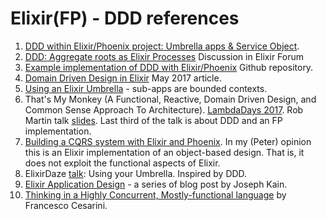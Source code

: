 # Elixir(FP) - DDD references

1. [DDD within Elixir/Phoenix project: Umbrella apps & Service Object](https://medium.com/@andreichernykh/thoughts-on-structuring-an-elixir-phoenix-project-cb083a8894ef).
2. [DDD: Aggregate roots as Elixir Processes](https://elixirforum.com/t/domain-driven-design-aggregate-roots-as-elixir-processes-genserver/4372)  Discussion in Elixir Forum
3. [Example implementation of DDD with Elixir/Phoenix](https://github.com/rpless/phoenix_ddd) Github repository.
4. [Domain Driven Design in Elixir](https://www.linkedin.com/pulse/domain-driven-design-elixir-naveen-negi) May 2017 article.
5. [Using an Elixir Umbrella](https://8thlight.com/blog/georgina-mcfadyen/2017/05/01/elixir-umbrella-projects.html) - sub-apps are bounded contexts.
6. That's My Monkey (A Functional, Reactive, Domain Driven Design, and Common Sense Approach To Architecture). [LambdaDays 2017](http://www.lambdadays.org/lambdadays2017/rob-martin). Rob Martin talk [slides](http://www.lambdadays.org/static/upload/media/1487239158386169robmartinthatsmymonkey.pdf). Last third of the talk is about DDD and an FP implementation.
7. [Building a CQRS system with Elixir and Phoenix](https://10consulting.com/2017/01/04/building-a-cqrs-web-application-in-elixir-using-phoenix/). In my (Peter) opinion this is an Elixir implementation of an object-based design. That is, it does not exploit the functional aspects of Elixir.
8. ElixirDaze [talk](https://www.youtube.com/watch?v=AnYm0rTJNVg): Using your Umbrella. Inspired by DDD.
9. [Elixir Application Design](http://learningelixir.joekain.com/elixir-application-design-posts/) - a series of blog post by Joseph Kain.
10. [Thinking in a Highly Concurrent, Mostly-functional language](https://www.youtube.com/watch?v=d5G3P2iosmA&index=11&list=PLE7tQUdRKcyakbmyFcmznq2iNtL80mCsT) by Francesco Cesarini.
